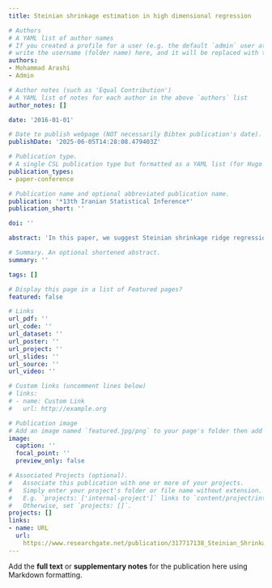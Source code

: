 ```yaml
---
title: Steinian shrinkage estimation in high dimensional regression

# Authors
# A YAML list of author names
# If you created a profile for a user (e.g. the default `admin` user at `content/authors/admin/`), 
# write the username (folder name) here, and it will be replaced with their full name and linked to their profile.
authors:
- Mohammad Arashi
- Admin

# Author notes (such as 'Equal Contribution')
# A YAML list of notes for each author in the above `authors` list
author_notes: []

date: '2016-01-01'

# Date to publish webpage (NOT necessarily Bibtex publication's date).
publishDate: '2025-06-05T14:28:08.479403Z'

# Publication type.
# A single CSL publication type but formatted as a YAML list (for Hugo requirements).
publication_types:
- paper-conference

# Publication name and optional abbreviated publication name.
publication: '*13th Iranian Statistical Inference*'
publication_short: ''

doi: ''

abstract: 'In this paper, we suggest Steinian shrinkage ridge regression estimator for a high-dimensional multiple regression model, where the number of predictors p is larger than of samples n, i.e., $p \gg n $. Our strategy is to apply an auxiliary information which obtains from employing the LASSO technique in the Steinian shrinkage technique to improve estimation. Performance of the proposed positive Steinian shrinkage estimator is numerically examined. Both the simulation and real data analyses confirm that our proposed estimator performs much better in risk sense compared to the well-known ridge regression estimator when $p \gg n $ with fixed $n$.'

# Summary. An optional shortened abstract.
summary: ''

tags: []

# Display this page in a list of Featured pages?
featured: false

# Links
url_pdf: ''
url_code: ''
url_dataset: ''
url_poster: ''
url_project: ''
url_slides: ''
url_source: ''
url_video: ''

# Custom links (uncomment lines below)
# links:
# - name: Custom Link
#   url: http://example.org

# Publication image
# Add an image named `featured.jpg/png` to your page's folder then add a caption below.
image:
  caption: ''
  focal_point: ''
  preview_only: false

# Associated Projects (optional).
#   Associate this publication with one or more of your projects.
#   Simply enter your project's folder or file name without extension.
#   E.g. `projects: ['internal-project']` links to `content/project/internal-project/index.md`.
#   Otherwise, set `projects: []`.
projects: []
links:
- name: URL
  url: 
    https://www.researchgate.net/publication/317717138_Steinian_Shrinkage_Estimation_in_High_Dimensional_Regression
---
```


Add the **full text** or **supplementary notes** for the publication here using Markdown formatting.
